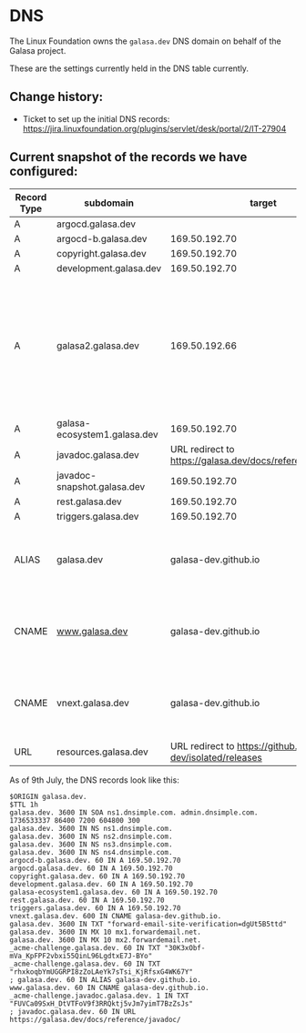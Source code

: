 # DNS

The Linux Foundation owns the `galasa.dev` DNS domain on behalf of the Galasa project.




These are the settings currently held in the DNS table currently.

## Change history:
- Ticket to set up the initial DNS records: https://jira.linuxfoundation.org/plugins/servlet/desk/portal/2/IT-27904

## Current snapshot of the records we have configured:

| Record Type | subdomain | target | Notes |
|-------------|-----------|--------|-------|
| A | argocd.galasa.dev | | 169.50.192.70 ||
| A | argocd-b.galasa.dev | 169.50.192.70 ||
| A | copyright.galasa.dev | 169.50.192.70 ||
| A | development.galasa.dev | 169.50.192.70 ||
| A | galasa2.galasa.dev | 169.50.192.66 | Created to try out cert-manager for a Galasa service. Maps to the IP of the ingress-nginx-controller LoadBalancer in the ingress-nginx namespace |
| A | galasa-ecosystem1.galasa.dev | 169.50.192.70 ||
| A | javadoc.galasa.dev | URL redirect to https://galasa.dev/docs/reference/javadoc/ | |
| A | javadoc-snapshot.galasa.dev | 169.50.192.70 ||
| A | rest.galasa.dev | 169.50.192.70 ||
| A | triggers.galasa.dev | 169.50.192.70 ||
| ALIAS | galasa.dev | galasa-dev.github.io | Main documentation site. See galasa-dev/galasa-docs repo |
| CNAME | www.galasa.dev | galasa-dev.github.io | Main documentation site. See galasa-dev/galasa-docs repo |
| CNAME | vnext.galasa.dev | galasa-dev.github.io | Preview of documentation. See galasa-dev/galasa-docs-preview repo |
| URL | resources.galasa.dev | URL redirect to https://github.com/galasa-dev/isolated/releases ||

As of 9th July, the DNS records look like this:
```
$ORIGIN galasa.dev.
$TTL 1h
galasa.dev. 3600 IN SOA ns1.dnsimple.com. admin.dnsimple.com. 1736533337 86400 7200 604800 300
galasa.dev. 3600 IN NS ns1.dnsimple.com.
galasa.dev. 3600 IN NS ns2.dnsimple.com.
galasa.dev. 3600 IN NS ns3.dnsimple.com.
galasa.dev. 3600 IN NS ns4.dnsimple.com.
argocd-b.galasa.dev. 60 IN A 169.50.192.70
argocd.galasa.dev. 60 IN A 169.50.192.70
copyright.galasa.dev. 60 IN A 169.50.192.70
development.galasa.dev. 60 IN A 169.50.192.70
galasa-ecosystem1.galasa.dev. 60 IN A 169.50.192.70
rest.galasa.dev. 60 IN A 169.50.192.70
triggers.galasa.dev. 60 IN A 169.50.192.70
vnext.galasa.dev. 600 IN CNAME galasa-dev.github.io.
galasa.dev. 3600 IN TXT "forward-email-site-verification=dgUt5B5ttd"
galasa.dev. 3600 IN MX 10 mx1.forwardemail.net.
galasa.dev. 3600 IN MX 10 mx2.forwardemail.net.
_acme-challenge.galasa.dev. 60 IN TXT "30K3xObf-mVa_KpFPF2vbxi55QinL96LgdtxE7J-BYo"
_acme-challenge.galasa.dev. 60 IN TXT "rhxkoqbYmUGGRPI8zZoLAeYk7sTsi_KjRfsxG4WK67Y"
; galasa.dev. 60 IN ALIAS galasa-dev.github.io.
www.galasa.dev. 60 IN CNAME galasa-dev.github.io.
_acme-challenge.javadoc.galasa.dev. 1 IN TXT "FUVCa09SxH_DtVTFoV9f3RRQktj5vJm7yimT7BzZsJs"
; javadoc.galasa.dev. 60 IN URL https://galasa.dev/docs/reference/javadoc/
```